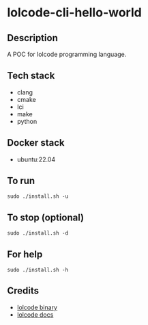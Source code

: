 # lolcode-cli-hello-world

## Description
A POC for lolcode programming language.

## Tech stack
- clang
- cmake
- lci
- make
- python

## Docker stack
- ubuntu:22.04

## To run
`sudo ./install.sh -u`

## To stop (optional)
`sudo ./install.sh -d`

## For help
`sudo ./install.sh -h`

## Credits
- [lolcode binary](https://github.com/justinmeza/lci.git)
- [lolcode docs](https://lokalise.com/blog/lolcode-tutorial-on-programming-language-for-cat-lovers/)